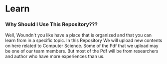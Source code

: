 # Learn

### Why Should I Use This Repository???
  Well, Woundn't you like have a place that is organized and that you can learn from in a specific topic. 
In this Repository We will upload new contents on here related to Computer Science. Some of the Pdf that we upload may be one of our team members. But most of the Pdf will be from researchers and author who have more experiences than us.

